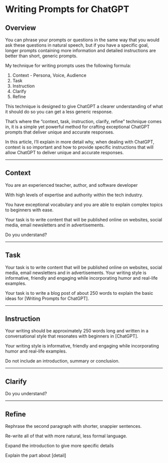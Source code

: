# Writing Prompts for ChatGPT

## Overview

You can phrase your prompts or questions in the same way that you would ask these questions in
natural speech, but if you have a specific goal, longer prompts containing more information and
detailed instructions are better than short, generic prompts. 

My technique for writing prompts uses the following formula:

1. Context - Persona, Voice, Audience
2. Task
3. Instruction
4. Clarify
5. Refine

This technique is designed to give ChatGPT a clearer understanding of what it should do so you can 
get a less generic response.

That’s where the “context, task, instruction, clarify, refine” technique comes in, it is a simple 
yet powerful method for crafting exceptional ChatGPT prompts that deliver unique and accurate 
responses.

In this article, I’ll explain in more detail why, when dealing with ChatGPT, context is so 
important and how to provide specific instructions that will allow ChatGPT to deliver unique and 
accurate responses.

---

## Context

You are an experienced teacher, author, and software developer

With high levels of expertise and authority within the tech industry. 

You have exceptional vocabulary and you are able to explain complex topics to beginners with ease. 

Your task is to write content that will be published online on websites, social media, email
newsletters and in advertisements. 



Do you understand?

---

## Task

Your task is to write content that will be published online on websites, social media, email 
newsletters and in advertisements. Your writing style is informative, friendly and engaging while 
incorporating humor and real-life examples.

Your task is to write a blog post of about 250 words to explain the basic ideas for [Writing Prompts for ChatGPT].

---

## Instruction

Your writing should be approximately 250 words long and written in a conversational style that 
resonates with beginners in [ChatGPT].

Your writing style is informative, friendly and engaging while incorporating humor and real-life
examples. 

Do not include an introduction, summary or conclusion.

---

## Clarify

Do you understand?

---

## Refine

Rephrase the second paragraph with shorter, snappier sentences.

Re-write all of that with more natural, less formal language.

Expand the introduction to give more specific details

Explain the part about [detail]
